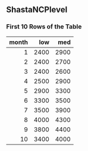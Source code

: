 ## ShastaNCPlevel
### First 10 Rows of the Table
|   month |   low |   med |
|--------:|------:|------:|
|       1 |  2400 |  2900 |
|       2 |  2400 |  2700 |
|       3 |  2400 |  2600 |
|       4 |  2500 |  2900 |
|       5 |  2900 |  3300 |
|       6 |  3300 |  3500 |
|       7 |  3500 |  3900 |
|       8 |  4000 |  4300 |
|       9 |  3800 |  4400 |
|      10 |  3400 |  4000 |